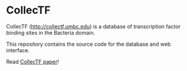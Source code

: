 # CollecTF

CollecTF (http://collectf.umbc.edu) is a database of transcription factor
binding sites in the Bacteria domain.

This repository contains the source code for the database and web interface.

Read [CollecTF paper](http://www.ncbi.nlm.nih.gov/pubmed/24234444)!


